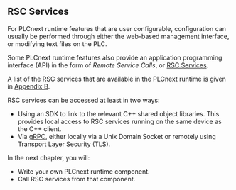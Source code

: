 ## RSC Services

For PLCnext runtime features that are user configurable, configuration can usually be performed through either the web-based management interface, or modifying text files on the PLC.

Some PLCnext runtime features also provide an application programming interface (API) in the form of *Remote Service Calls*, or [RSC Services][rsc-info].

A list of the RSC services that are available in the PLCnext runtime is given in [Appendix B][appendix-b].

RSC services can be accessed at least in two ways:

* Using an SDK to link to the relevant C++ shared object libraries. This provides local access to RSC services running on the same device as the C++ client.
* Via [gRPC][grpc], either locally via a Unix Domain Socket or remotely using Transport Layer Security (TLS).

In the next chapter, you will:

* Write your own PLCnext runtime component.
* Call RSC services from that component.

[rsc-info]: https://plcnext.help/te/Communication_interfaces/Remote_Service_Calls_RSC/RSC_Remote_Service_Calls.htm
[appendix-b]: appendix-02-list-of-rsc-services.md
[grpc]: https://grpc.io/
